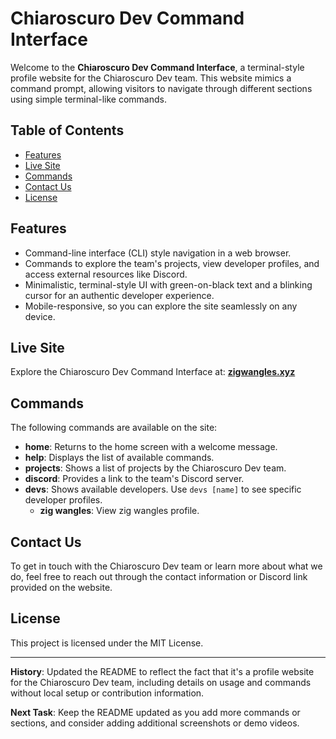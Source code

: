 # Chiaroscuro Dev Command Interface

Welcome to the **Chiaroscuro Dev Command Interface**, a terminal-style profile website for the Chiaroscuro Dev team. This website mimics a command prompt, allowing visitors to navigate through different sections using simple terminal-like commands.

## Table of Contents

- [Features](#features)
- [Live Site](#live-site)
- [Commands](#commands)
- [Contact Us](#contact-us)
- [License](#license)

## Features

- Command-line interface (CLI) style navigation in a web browser.
- Commands to explore the team's projects, view developer profiles, and access external resources like Discord.
- Minimalistic, terminal-style UI with green-on-black text and a blinking cursor for an authentic developer experience.
- Mobile-responsive, so you can explore the site seamlessly on any device.

## Live Site

Explore the Chiaroscuro Dev Command Interface at: **[zigwangles.xyz](https://zigwangles.xyz)**

## Commands

The following commands are available on the site:

- **home**: Returns to the home screen with a welcome message.
- **help**: Displays the list of available commands.
- **projects**: Shows a list of projects by the Chiaroscuro Dev team.
- **discord**: Provides a link to the team's Discord server.
- **devs**: Shows available developers. Use `devs [name]` to see specific developer profiles.
  - **zig wangles**: View zig wangles profile.

## Contact Us

To get in touch with the Chiaroscuro Dev team or learn more about what we do, feel free to reach out through the contact information or Discord link provided on the website.

## License

This project is licensed under the MIT License.

---

**History**: Updated the README to reflect the fact that it's a profile website for the Chiaroscuro Dev team, including details on usage and commands without local setup or contribution information.

**Next Task**: Keep the README updated as you add more commands or sections, and consider adding additional screenshots or demo videos.